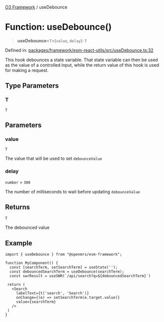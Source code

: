 [O3 Framework](../API.md) / useDebounce

# Function: useDebounce()

> **useDebounce**\<`T`\>(`value`, `delay`): `T`

Defined in: [packages/framework/esm-react-utils/src/useDebounce.ts:32](https://github.com/openmrs/openmrs-esm-core/blob/18d2874f03a33a6ab8295af0e87ac97fdd150718/packages/framework/esm-react-utils/src/useDebounce.ts#L32)

This hook debounces a state variable. That state variable can then be used as the
value of a controlled input, while the return value of this hook is used for making
a request.

## Type Parameters

### T

`T`

## Parameters

### value

`T`

The value that will be used to set `debounceValue`

### delay

`number` = `300`

The number of milliseconds to wait before updating `debounceValue`

## Returns

`T`

The debounced value

## Example

```tsx
import { useDebounce } from "@openmrs/esm-framework";

function MyComponent() {
  const [searchTerm, setSearchTerm] = useState('');
  const debouncedSearchTerm = useDebounce(searchTerm);
  const swrResult = useSWR(`/api/search?q=${debouncedSearchTerm}`)

 return (
   <Search
     labelText={t('search', 'Search')}
     onChange={(e) => setSearchTerm(e.target.value)}
     value={searchTerm}
   />
 )
}
```
